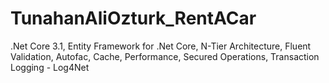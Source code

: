 # TunahanAliOzturk_RentACar


.Net Core 3.1,
Entity Framework for .Net Core,
N-Tier Architecture,
Fluent Validation,
Autofac,
Cache,
Performance,
Secured Operations,
Transaction
Logging - Log4Net

